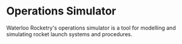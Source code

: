 # Operations Simulator

Waterloo Rocketry's operations simulator is a tool for modelling and simulating rocket launch systems and procedures.
